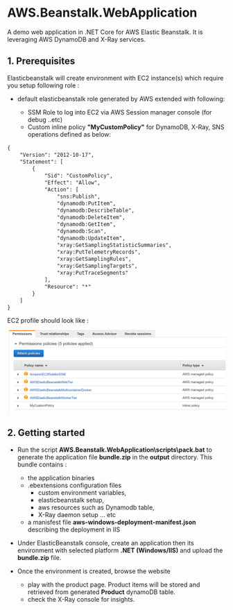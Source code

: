 # AWS.Beanstalk.WebApplication
A demo web application in .NET Core for AWS Elastic Beanstalk. It is leveraging AWS DynamoDB and X-Ray services.

## 1. Prerequisites

Elasticbeanstalk will create environment with EC2 instance(s) which require you setup following role :
- default elasticbeanstalk role generated by AWS extended with following:

    * SSM Role to log into EC2 via AWS Session manager console (for debug ..etc)
    * Custom inline policy **"MyCustomPolicy"** for DynamoDB, X-Ray, SNS operations defined as below:

```
{
    "Version": "2012-10-17",
    "Statement": [
        {
            "Sid": "CustomPolicy",
            "Effect": "Allow",
            "Action": [                
                "sns:Publish",                
                "dynamodb:PutItem",
                "dynamodb:DescribeTable",
                "dynamodb:DeleteItem",                
                "dynamodb:GetItem",
                "dynamodb:Scan",
                "dynamodb:UpdateItem",
                "xray:GetSamplingStatisticSummaries",
                "xray:PutTelemetryRecords",
                "xray:GetSamplingRules",
                "xray:GetSamplingTargets",
                "xray:PutTraceSegments"
            ],
            "Resource": "*"
        }
    ]
}
```

EC2 profile should look like :

![alt capture](https://github.com/danmgs/AWS.Beanstalk.WebApplication/blob/master/img/configure_ec2_profile.PNG)

## 2. Getting started


- Run the script **AWS.Beanstalk.WebApplication\scripts\pack.bat** to generate the application file **bundle.zip** in the **output** directory.
This bundle contains :<br>
    * the application binaries
    * .ebextensions configuration files
        * custom environment variables,
        * elasticbeanstalk setup, 
        * aws resources such as Dynamodb table, 
        * X-Ray daemon setup ... etc 
	* a manisfest file **aws-windows-deployment-manifest.json** describing the deployment in IIS

- Under ElasticBeanstalk console, create an application then its environment with selected platform **.NET (Windows/IIS)** and upload the **bundle.zip** file.

- Once the environment is created, browse the website
    * play with the product page. Product items will be stored and retrieved from generated **Product** dynamoDB table.
    * check the X-Ray console for insights.


